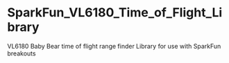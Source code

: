 # SparkFun_VL6180_Time_of_Flight_Library
VL6180 Baby Bear time of flight range finder Library for use with SparkFun breakouts 
